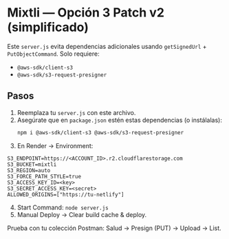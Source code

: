 # Mixtli — Opción 3 Patch v2 (simplificado)

Este `server.js` evita dependencias adicionales usando `getSignedUrl` + `PutObjectCommand`.
Solo requiere:
- `@aws-sdk/client-s3`
- `@aws-sdk/s3-request-presigner`

## Pasos
1) Reemplaza tu `server.js` con este archivo.
2) Asegúrate que en `package.json` estén estas dependencias (o instálalas):
   ```bash
   npm i @aws-sdk/client-s3 @aws-sdk/s3-request-presigner
   ```
3) En Render → Environment:
```
S3_ENDPOINT=https://<ACCOUNT_ID>.r2.cloudflarestorage.com
S3_BUCKET=mixtli
S3_REGION=auto
S3_FORCE_PATH_STYLE=true
S3_ACCESS_KEY_ID=<key>
S3_SECRET_ACCESS_KEY=<secret>
ALLOWED_ORIGINS=["https://tu-netlify"]
```
4) Start Command: `node server.js`
5) Manual Deploy → Clear build cache & deploy.

Prueba con tu colección Postman: Salud → Presign (PUT) → Upload → List.
